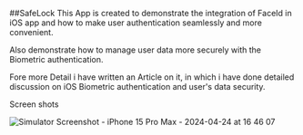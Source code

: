 ##SafeLock
This App is created to demonstrate the integration of FaceId in iOS app and how to make user authentication seamlessly and more convenient.

Also demonstrate how to manage user data more securely with the Biometric authentication.

Fore more Detail i have written an Article on it, in which i have done detailed discussion on iOS Biometric authentication and user's data security.

Screen shots


![Simulator Screenshot - iPhone 15 Pro Max - 2024-04-24 at 16 46 07](https://github.com/cp-divyesh-v/SafeLock/assets/83937721/4422807a-e289-475f-8184-5ac148c24e49)
